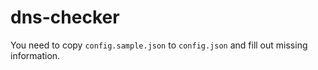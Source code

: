 # dns-checker

You need to copy `config.sample.json` to `config.json` and fill out missing information.

